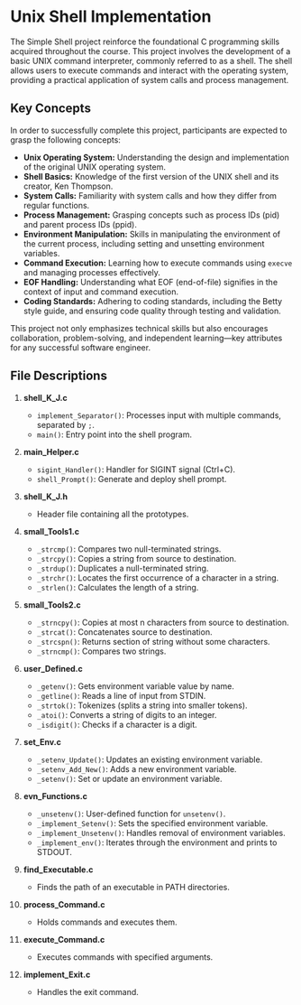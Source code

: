 # Unix Shell Implementation

The Simple Shell project reinforce the foundational C programming skills acquired throughout the course. This project involves the development of a basic UNIX command interpreter, commonly referred to as a shell. The shell allows users to execute commands and interact with the operating system, providing a practical application of system calls and process management.

## Key Concepts
In order to successfully complete this project, participants are expected to grasp the following concepts:

- **Unix Operating System:** Understanding the design and implementation of the original UNIX operating system.
- **Shell Basics:** Knowledge of the first version of the UNIX shell and its creator, Ken Thompson.
- **System Calls:** Familiarity with system calls and how they differ from regular functions.
- **Process Management:** Grasping concepts such as process IDs (pid) and parent process IDs (ppid).
- **Environment Manipulation:** Skills in manipulating the environment of the current process, including setting and unsetting environment variables.
- **Command Execution:** Learning how to execute commands using `execve` and managing processes effectively.
- **EOF Handling:** Understanding what EOF (end-of-file) signifies in the context of input and command execution.
- **Coding Standards:** Adhering to coding standards, including the Betty style guide, and ensuring code quality through testing and validation.

This project not only emphasizes technical skills but also encourages collaboration, problem-solving, and independent learning—key attributes for any successful software engineer.

## File Descriptions

1. **shell_K_J.c**
   - `implement_Separator()`: Processes input with multiple commands, separated by `;`.
   - `main()`: Entry point into the shell program.

2. **main_Helper.c**
   - `sigint_Handler()`: Handler for SIGINT signal (Ctrl+C).
   - `shell_Prompt()`: Generate and deploy shell prompt.

3. **shell_K_J.h**
   - Header file containing all the prototypes.

4. **small_Tools1.c**
   - `_strcmp()`: Compares two null-terminated strings.
   - `_strcpy()`: Copies a string from source to destination.
   - `_strdup()`: Duplicates a null-terminated string.
   - `_strchr()`: Locates the first occurrence of a character in a string.
   - `_strlen()`: Calculates the length of a string.

5. **small_Tools2.c**
   - `_strncpy()`: Copies at most n characters from source to destination.
   - `_strcat()`: Concatenates source to destination.
   - `_strcspn()`: Returns section of string without some characters.
   - `_strncmp()`: Compares two strings.

6. **user_Defined.c**
   - `_getenv()`: Gets environment variable value by name.
   - `_getline()`: Reads a line of input from STDIN.
   - `_strtok()`: Tokenizes (splits a string into smaller tokens).
   - `_atoi()`: Converts a string of digits to an integer.
   - `_isdigit()`: Checks if a character is a digit.

7. **set_Env.c**
   - `_setenv_Update()`: Updates an existing environment variable.
   - `_setenv_Add_New()`: Adds a new environment variable.
   - `_setenv()`: Set or update an environment variable.

8. **evn_Functions.c**
   - `_unsetenv()`: User-defined function for `unsetenv()`.
   - `_implement_Setenv()`: Sets the specified environment variable.
   - `_implement_Unsetenv()`: Handles removal of environment variables.
   - `_implement_env()`: Iterates through the environment and prints to STDOUT.

9. **find_Executable.c**
   - Finds the path of an executable in PATH directories.

10. **process_Command.c**
    - Holds commands and executes them.

11. **execute_Command.c**
    - Executes commands with specified arguments.

12. **implement_Exit.c**
    - Handles the exit command.
